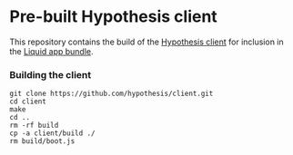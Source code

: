 # Pre-built Hypothesis client
This repository contains the build of the [Hypothesis
client](https://github.com/hypothesis/client) for inclusion in the [Liquid app
bundle](http://github.com/Liquidinvestigations/setup).

### Building the client
```shell
git clone https://github.com/hypothesis/client.git
cd client
make
cd ..
rm -rf build
cp -a client/build ./
rm build/boot.js
```
